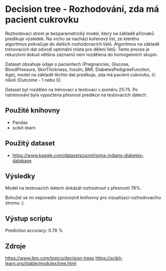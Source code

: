 # Decision tree - Rozhodování, zda má pacient cukrovku

Rozhodovací strom je bezparametrický model, který na základě příznaků predikuje výsledek. Na vrchu se nachází kořenový list,
ze kterého algoritmus pokračuje do dalších rozhodovacích listů. Algoritmus na základě trénovacích dat odvodí
optimální místa pro dělení listů. Tento proces je rekurzivní dokud většina záznamů není rozdělena do homogenních skupin.

Dataset obsahuje údaje o pacientech (Pregnancies, Glucose, BloodPressure, SkinThickness, Insulin, BMI, DiabetesPedigreeFunction, Age), 
model na základě těchto dat predikuje, zda má pacient cukrovku, či nikoli (Outcome - 1 nebo 0).

Dataset byl rozdělen na trénovací a testovací v poměru 25:75. Po natrénování byla vypočtena přesnost predikce na testovacích datech.

## Použité knihovny
* Pandas
* scikit-learn

## Použitý dataset
* https://www.kaggle.com/datasets/uciml/pima-indians-diabetes-database

## Výsledky

Model na testovacích datech dokázál rozhodnout s přesností 78%.

Bohužel se mi nepovedlo zprovoznit knihovny pro vizualizaci rozhodovacího stromu :(.

## Výstup scriptu

Prediction accuracy: 0.78 %

## Zdroje
https://www.ibm.com/topics/decision-trees
https://scikit-learn.org/stable/modules/tree.html